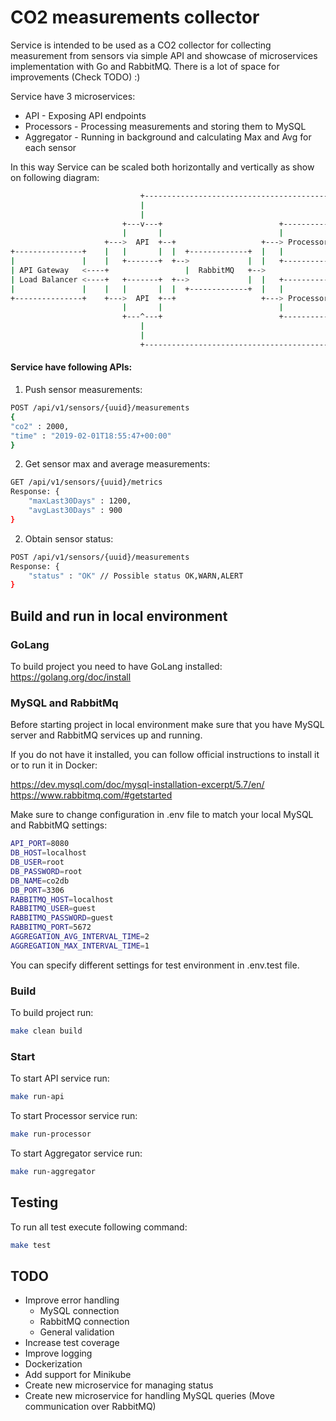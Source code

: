 # CO2 measurements collector
Service is intended to be used as a CO2 collector for collecting measurement from sensors via simple API and showcase of microservices implementation with Go and RabbitMQ.
There is a lot of space for improvements (Check TODO) :) 

Service have 3 microservices:
- API - Exposing API endpoints
- Processors - Processing measurements and storing them to MySQL
- Aggregator - Running in background and calculating Max and Avg for each sensor

In this way Service can be scaled both horizontally and vertically as show on following diagram:

```bash
                             +----------------------------------------------------+
                             |                                                    |
                             |                                                    |
                         +---v---+                          +-----------+         |        +------------+
                         |       |                          |           |         |        |            |
                     +--->  API  +--+                   +---> Processor +-+       |      +-> Aggregator |
+---------------+    |   |       |  |  +-------------+  |   |           | |  +----v----+ | |            |
|               |    |   +-------+  +-->             |  |   +-----------+ +-->         <-+ +------------+
| API Gateway   <----+                 |  RabbitMQ   +-->                    |  MySQL  |
| Load Balancer <----+   +-------+  +-->             |  |   +-----------+ +-->         <-+ +------------+
|               |    |   |       |  |  +-------------+  |   |           | |  +----^----+ | |            |
+---------------+    +--->  API  +--+                   +---> Processor +-+       |      +-> Aggregator |
                         |       |                          |           |         |        |            |
                         +---^---+                          +-----------+         |        +------------+
                             |                                                    |
                             |                                                    |
                             +----------------------------------------------------+
```

#### Service have following APIs:

1. Push sensor measurements:
```bash
POST /api/v1/sensors/{uuid}/measurements
{
"co2" : 2000,
"time" : "2019-02-01T18:55:47+00:00" 
}
```

2. Get sensor max and average measurements:
```bash
GET /api/v1/sensors/{uuid}/metrics
Response: {
    "maxLast30Days" : 1200,
    "avgLast30Days" : 900
}
```

2. Obtain sensor status:
```bash
POST /api/v1/sensors/{uuid}/measurements
Response: {
    "status" : "OK" // Possible status OK,WARN,ALERT
}
```

## Build and run in local environment

### GoLang

To build project you need to have GoLang installed:
https://golang.org/doc/install

### MySQL and RabbitMq
Before starting project in local environment make sure that you have MySQL server and RabbitMQ services up and running.

If you do not have it installed, you can follow official instructions to install it or to run it in Docker:

https://dev.mysql.com/doc/mysql-installation-excerpt/5.7/en/
https://www.rabbitmq.com/#getstarted

Make sure to change configuration in .env file to match your local MySQL and RabbitMQ settings:
```bash
API_PORT=8080
DB_HOST=localhost
DB_USER=root
DB_PASSWORD=root
DB_NAME=co2db
DB_PORT=3306
RABBITMQ_HOST=localhost
RABBITMQ_USER=guest
RABBITMQ_PASSWORD=guest
RABBITMQ_PORT=5672
AGGREGATION_AVG_INTERVAL_TIME=2
AGGREGATION_MAX_INTERVAL_TIME=1
```
You can specify different settings for test environment in .env.test file.  

### Build
To build project run:
```bash
make clean build
```

### Start

To start API service run:
```bash
make run-api
```

To start Processor service run:
```bash
make run-processor
```

To start Aggregator service run:
```bash
make run-aggregator
```


## Testing
To run all test execute following command:
```bash
make test
```

## TODO
- Improve error handling 
  - MySQL connection
  - RabbitMQ connection
  - General validation
- Increase test coverage
- Improve logging
- Dockerization
- Add support for Minikube
- Create new microservice for managing status
- Create new microservice for handling MySQL queries (Move communication over RabbitMQ)
